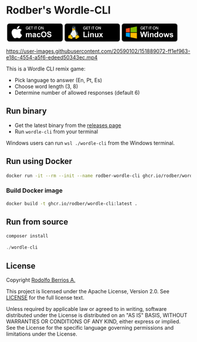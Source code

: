 # Rodber's Wordle-CLI

<a href="https://github.com/rodber/wordle-cli/releases/latest"><img alt="Get it on macOS" src=".github/badge/macos.png" height="50" hspace="2"><img alt="Get it on Linux" src=".github/badge/linux.png" height="50" hspace="2"><img alt="Get it on Windows" src=".github/badge/windows.png" height="50" hspace="2"></a>

https://user-images.githubusercontent.com/20590102/151889072-ff1ef963-e18c-4554-a5f6-edeed50343ec.mp4

This is a Wordle CLI remix game:

* Pick language to answer (En, Pt, Es)
* Choose word length (3, 8)
* Determine number of allowed responses (default 6)

## Run binary

* Get the latest binary from the [releases page](https://github.com/rodber/wordle-cli/releases/)
* Run `wordle-cli` from your terminal

Windows users can run `wsl ./wordle-cli` from the Windows terminal.

## Run using Docker

```sh
docker run -it --rm --init --name rodber-wordle-cli ghcr.io/rodber/wordle-cli ./wordle-cli
```

### Build Docker image

```sh
docker build -t ghcr.io/rodber/wordle-cli:latest .
```

## Run from source

```php
composer install
```

```php
./wordle-cli
```

## License

Copyright [Rodolfo Berrios A.](https://rodolfoberrios.com/)

This project is licensed under the Apache License, Version 2.0. See [LICENSE](LICENSE) for the full license text.

Unless required by applicable law or agreed to in writing, software distributed under the License is distributed on an "AS IS" BASIS, WITHOUT WARRANTIES OR CONDITIONS OF ANY KIND, either express or implied. See the License for the specific language governing permissions and limitations under the License.
